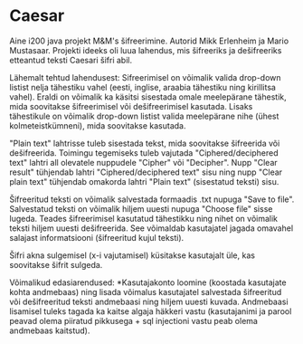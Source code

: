 # Caesar
Aine i200 java projekt M&M's šifreerimine.
Autorid Mikk Erlenheim ja Mario Mustasaar.
Projekti ideeks oli luua lahendus, mis šifreeriks ja dešifreeriks etteantud teksti Caesari šifri abil.

Lähemalt tehtud lahendusest:
Sifreerimisel on võimalik valida drop-down listist nelja tähestiku vahel (eesti, inglise, araabia tähestiku ning kirillitsa vahel). Eraldi on võimalik ka käsitsi sisestada omale meelepärane tähestik, mida soovitakse šifreerimisel või dešifreerimisel kasutada. Lisaks tähestikule on võimalik drop-down listist valida meelepärane nihe (ühest kolmeteistkümneni), mida soovitakse kasutada.

"Plain text" lahtrisse tuleb sisestada tekst, mida soovitakse šifreerida või dešifreerida. Toimingu tegemiseks tuleb vajutada "Ciphered/deciphered text" lahtri all olevatele nuppudele "Cipher" või "Decipher". Nupp "Clear result" tühjendab lahtri "Ciphered/deciphered text" sisu ning nupp "Clear plain text" tühjendab omakorda lahtri "Plain text" (sisestatud teksti) sisu.

Šifreeritud teksti on võimalik salvestada formaadis .txt nupuga "Save to file". Salvestatud teksti on võimalik hiljem uuesti nupuga "Choose file" sisse lugeda. Teades šifreerimisel kasutatud tähestikku ning nihet on võimalik teksti hiljem uuesti dešifreerida. See võimaldab kasutajatel jagada omavahel salajast informatsiooni (šifreeritud kujul teksti).

Šifri akna sulgemisel (x-i vajutamisel) küsitakse kasutajalt üle, kas soovitakse šifrit sulgeda.

Võimalikud edasiarendused:
*Kasutajakonto loomine (koostada kasutajate kohta andmebaas) ning lisada võimalus kasutajatel salvestada šifreeritud või dešifreeritud teksti andmebaasi ning hiljem uuesti kuvada. Andmebaasi lisamisel tuleks tagada ka kaitse algaja häkkeri vastu (kasutajanimi ja parool peavad olema piiratud pikkusega + sql injectioni vastu peab olema andmebaas kaitstud).
